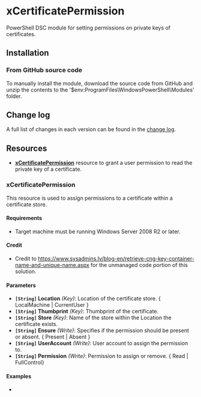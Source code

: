# xCertificatePermission
PowerShell DSC module for setting permissions on private keys of certificates.

## Installation

### From GitHub source code

To manually install the module, download the source code from GitHub and unzip
the contents to the '$env:ProgramFiles\WindowsPowerShell\Modules' folder.

## Change log

A full list of changes in each version can be found in the [change log](CHANGELOG.md).

## Resources

* [**xCertificatePermission**](#xcertificatepermission)
  resource to grant a user permission to read the private key of a certificate.
  
### xCertificatePermission

This resource is used to assign permissions to a certificate within a certificate store.

#### Requirements

* Target machine must be running Windows Server 2008 R2 or later.

#### Credit

* Credit to https://www.sysadmins.lv/blog-en/retrieve-cng-key-container-name-and-unique-name.aspx for the
  unmanaged code portion of this solution.

#### Parameters

* **`[String]` Location** _(Key)_: Location of the certificate store. { LocalMachine | CurrentUser }
* **`[String]` Thumbprint** _(Key)_: Thumbprint of the certificate.
* **`[String]` Store** _(Key)_: Name of the store within the Location the certificate exists.
* **`[String]` Ensure** _(Write)_: Specifies if the permission should be present
  or absent. { Present | Absent }
* **`[String]` UserAccount** _(Write)_: User account to assign the permission to.
* **`[String]` Permission** _(Write)_: Permission to assign or remove. { Read | FullControl}

#### Examples
* 
